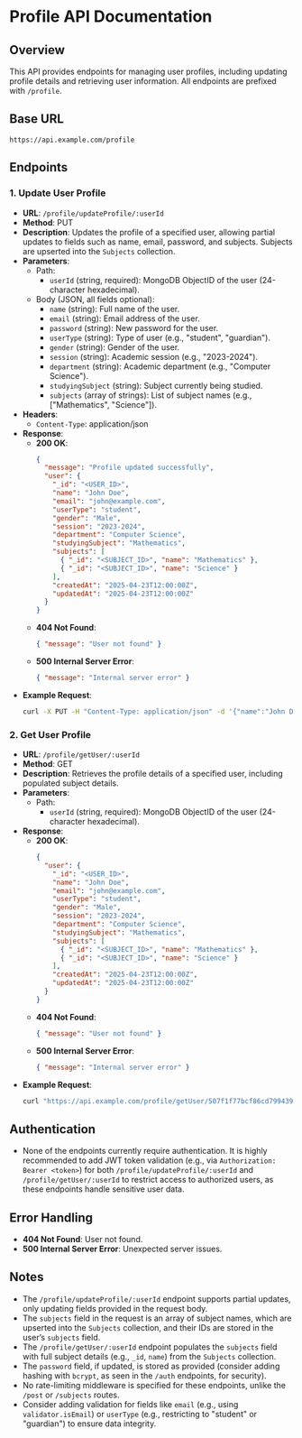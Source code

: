 # Profile API Documentation

## Overview
This API provides endpoints for managing user profiles, including updating profile details and retrieving user information. All endpoints are prefixed with `/profile`.

## Base URL
`https://api.example.com/profile`

## Endpoints

### 1. Update User Profile
- **URL**: `/profile/updateProfile/:userId`
- **Method**: PUT
- **Description**: Updates the profile of a specified user, allowing partial updates to fields such as name, email, password, and subjects. Subjects are upserted into the `Subjects` collection.
- **Parameters**:
  - Path:
    - `userId` (string, required): MongoDB ObjectID of the user (24-character hexadecimal).
  - Body (JSON, all fields optional):
    - `name` (string): Full name of the user.
    - `email` (string): Email address of the user.
    - `password` (string): New password for the user.
    - `userType` (string): Type of user (e.g., "student", "guardian").
    - `gender` (string): Gender of the user.
    - `session` (string): Academic session (e.g., "2023-2024").
    - `department` (string): Academic department (e.g., "Computer Science").
    - `studyingSubject` (string): Subject currently being studied.
    - `subjects` (array of strings): List of subject names (e.g., ["Mathematics", "Science"]).
- **Headers**:
  - `Content-Type`: application/json
- **Response**:
  - **200 OK**:
    ```json
    {
      "message": "Profile updated successfully",
      "user": {
        "_id": "<USER_ID>",
        "name": "John Doe",
        "email": "john@example.com",
        "userType": "student",
        "gender": "Male",
        "session": "2023-2024",
        "department": "Computer Science",
        "studyingSubject": "Mathematics",
        "subjects": [
          { "_id": "<SUBJECT_ID>", "name": "Mathematics" },
          { "_id": "<SUBJECT_ID>", "name": "Science" }
        ],
        "createdAt": "2025-04-23T12:00:00Z",
        "updatedAt": "2025-04-23T12:00:00Z"
      }
    }
    ```
  - **404 Not Found**:
    ```json
    { "message": "User not found" }
    ```
  - **500 Internal Server Error**:
    ```json
    { "message": "Internal server error" }
    ```
- **Example Request**:
  ```bash
  curl -X PUT -H "Content-Type: application/json" -d '{"name":"John Doe","email":"john@example.com","subjects":["Mathematics","Science"]}' "https://api.example.com/profile/updateProfile/507f1f77bcf86cd799439011"
  ```

### 2. Get User Profile
- **URL**: `/profile/getUser/:userId`
- **Method**: GET
- **Description**: Retrieves the profile details of a specified user, including populated subject details.
- **Parameters**:
  - Path:
    - `userId` (string, required): MongoDB ObjectID of the user (24-character hexadecimal).
- **Response**:
  - **200 OK**:
    ```json
    {
      "user": {
        "_id": "<USER_ID>",
        "name": "John Doe",
        "email": "john@example.com",
        "userType": "student",
        "gender": "Male",
        "session": "2023-2024",
        "department": "Computer Science",
        "studyingSubject": "Mathematics",
        "subjects": [
          { "_id": "<SUBJECT_ID>", "name": "Mathematics" },
          { "_id": "<SUBJECT_ID>", "name": "Science" }
        ],
        "createdAt": "2025-04-23T12:00:00Z",
        "updatedAt": "2025-04-23T12:00:00Z"
      }
    }
    ```
  - **404 Not Found**:
    ```json
    { "message": "User not found" }
    ```
  - **500 Internal Server Error**:
    ```json
    { "message": "Internal server error" }
    ```
- **Example Request**:
  ```bash
  curl "https://api.example.com/profile/getUser/507f1f77bcf86cd799439011"
  ```

## Authentication
- None of the endpoints currently require authentication. It is highly recommended to add JWT token validation (e.g., via `Authorization: Bearer <token>`) for both `/profile/updateProfile/:userId` and `/profile/getUser/:userId` to restrict access to authorized users, as these endpoints handle sensitive user data.

## Error Handling
- **404 Not Found**: User not found.
- **500 Internal Server Error**: Unexpected server issues.

## Notes
- The `/profile/updateProfile/:userId` endpoint supports partial updates, only updating fields provided in the request body.
- The `subjects` field in the request is an array of subject names, which are upserted into the `Subjects` collection, and their IDs are stored in the user’s `subjects` field.
- The `/profile/getUser/:userId` endpoint populates the `subjects` field with full subject details (e.g., `_id`, `name`) from the `Subjects` collection.
- The `password` field, if updated, is stored as provided (consider adding hashing with `bcrypt`, as seen in the `/auth` endpoints, for security).
- No rate-limiting middleware is specified for these endpoints, unlike the `/post` or `/subjects` routes.
- Consider adding validation for fields like `email` (e.g., using `validator.isEmail`) or `userType` (e.g., restricting to "student" or "guardian") to ensure data integrity.
